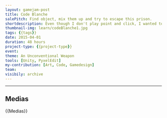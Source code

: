 ```yaml
---
layout: gamejam-post
title: Code Blanche
salePitch: Find object, mix them up and try to escape this prison.
shortdescription: Even though I don't play point and click, I wanted to make one. Made me understand the whole concept of \"moon logic\". With my 3 different ending that almost no player found, for a small level.
thumbnail-img: learn/codeBlanche1.jpg
tags: {{tags}}
date: 2015-04-01
duration: 48 hours
project-type: {{project-type}}
event: 
theme: An Unconventional Weapon
tools: [Unity, PyxelEdit]
my-contribution: [Art, Code, Gamedesign]
team: 
visibily: archive
---
```






***
## Medias

{{Medias}}